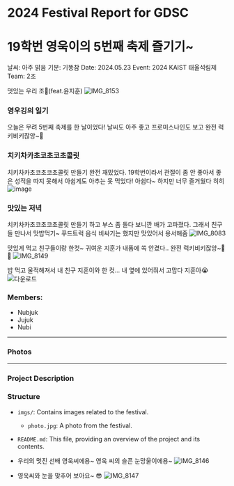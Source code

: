 # 2024 Festival Report for GDSC
# 19학번 영욱이의 5번째 축제 즐기기~
날씨: 아주 맑음
기분: 기똥참
Date: 2024.05.23
Event: 2024 KAIST 태울석림제
Team: 2조

멋있는 우리 조🤮(feat.윤지훈)
![IMG_8153](https://github.com/happy-emart/24S_KAIST_festival_report_GDSC/assets/162121985/53569869-7654-45ba-9d34-d859f8eef2a5)


### 영우깅의 일기
오늘은 무려 5번째 축제를 한 날이었다! 날씨도 아주 좋고 프로미스나인도 보고 완전 럭키비키잖앙~🥰 

### 치키차카초코초코초콜릿
치키차카초코초코초콜릿 만들기 완전 재밌었다. 19학번이라서 관절이 좀 안 좋아서 좋은 성적을 따지 못해서 아쉽게도 아추는 못 먹었다! 아쉽다~ 하지만 너무 즐거웠다 히히
![image](https://github.com/happy-emart/24S_KAIST_festival_report_GDSC/assets/36502539/e7aeb5f2-553a-4886-8801-07217f00ba83)


### 맛있는 저녁
치키차카초코초코초콜릿 만들기 하고 부스 좀 돌다 보니깐 배가 고파졌다. 그래서 친구들 만나서 맛밥먹기~ 푸드트럭 음식 비싸기는 했지만 맛있어서 용서해줌
![IMG_8083](https://github.com/happy-emart/24S_KAIST_festival_report_GDSC/assets/36502539/3e5ac909-50a3-4b49-ab75-b6e3e91173ee)

맛있게 먹고 친구들이랑 한컷~ 귀여운 지훈가 내품에 쏙 안겼다.. 완전 럭키비키잖앙~🥰🍀
![IMG_8149](https://github.com/happy-emart/24S_KAIST_festival_report_GDSC/assets/36502539/87b3b102-7368-4b7e-8469-0378aef21a34)


밥 먹고 울적해져서 내 친구 지훈이와 한 컷... 내 옆에 있어줘서 고맙다 지훈아😭
![다운로드](https://github.com/happy-emart/24S_KAIST_festival_report_GDSC/assets/162121985/5e6170d5-af22-40e7-b706-ddc892857985)

### Members:
- Nubjuk
- Jujuk
- Nubi

---

### Photos

---

### Project Description

### Structure
- `imgs/`: Contains images related to the festival.
  - `photo.jpg`: A photo from the festival.
- `README.md`: This file, providing an overview of the project and its contents.

- 우리의 멋진 선배 영욱씨에용~ 영욱 씨의 슬픈 눈망울이에용~
![IMG_8146](https://github.com/happy-emart/24S_KAIST_festival_report_GDSC/assets/36502539/51f1d13d-4b4c-4cd2-8542-5ff42a37a1dc)

- 영욱씨와 눈을 맞추어 보아요~ 😎
![IMG_8147](https://github.com/happy-emart/24S_KAIST_festival_report_GDSC/assets/36502539/3ff1f3ff-2a47-44c5-af6b-52b9086aeb0f)
